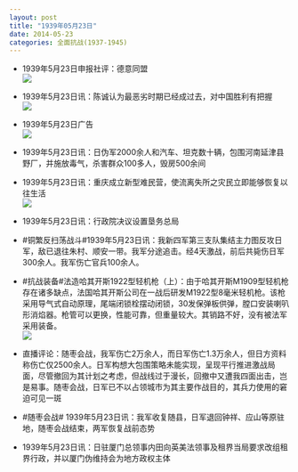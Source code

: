 ```yaml
---
layout: post
title: "1939年05月23日"
date: 2014-05-23
categories: 全面抗战(1937-1945)
---
```


<meta name="referrer" content="no-referrer" />

- 1939年5月23日申报社评：德意同盟 <br/><img src="https://ww3.sinaimg.cn/large/aca367d8jw1egolsavh27j20mo0x1qkp.jpg" />

- 1939年5月23日讯：陈诚认为最恶劣时期已经成过去，对中国胜利有把握 <br/><img src="https://ww3.sinaimg.cn/large/aca367d8jw1egok1wrkhdj204q0r5n09.jpg" />

- 1939年5月23日广告 <br/><img src="https://ww3.sinaimg.cn/large/aca367d8jw1egoibn5j5pj20kj0gtq7f.jpg" />

- 1939年5月23日讯：日伪军2000余人和汽车、坦克数十辆，包围河南延津县野厂，并施放毒气，杀害群众100多人，毁房500余间 

- 1939年5月23日讯：重庆成立新型难民营，使流离失所之灾民立即能够恢复以往生活 <br/><img src="https://ww1.sinaimg.cn/large/aca367d8jw1ego7y1ecjyj209k0ai40m.jpg" />

- 1939年5月23日讯：行政院决议设置垦务总局 

- #铜繁反扫荡战斗#1939年5月23日讯：我新四军第三支队集结主力图反攻日军，敌已退往朱村、顺安一带。我军分途追击。经4天激战，前后共毙伤日军300余人。我军伤亡官兵100余人。 

- #抗战装备#法造哈其开斯1922型轻机枪（上）：由于哈其开斯M1909型轻机枪存在诸多缺点，法国哈其开斯公司在一战后研发M1922型8毫米轻机枪。该枪采用导气式自动原理，尾端闭锁栓摆动闭锁，30发保弹板供弹，膛口安装喇叭形消焰器。枪管可以更换，性能可靠，但重量较大。其销路不好，没有被法军采用装备。 <br/><img src="https://ww2.sinaimg.cn/large/aca367d8jw1egnz923c6gj20dc0tgjvf.jpg" />

- 直播评论：随枣会战，我军伤亡2万余人，而日军伤亡1.3万余人，但日方资料称伤亡仅2500余人。日军构想大包围策略未能实现，呈现平行推进激战局面，尽管撤回为其计划之考虑，但战线过于漫长，回撤中又遭我四面出击，岂是易事。随枣会战，日军已不以占领城市为其主要作战目的，其兵力使用的窘迫可见一斑 

- #随枣会战# 1939年5月23日讯：我军收复随县，日军退回钟祥、应山等原驻地，随枣会战结束，两军恢复战前态势 

- 1939年5月23日讯：日驻厦门总领事内田向英美法领事及租界当局要求改组租界行政，并以厦门伪维持会为地方政权主体 

